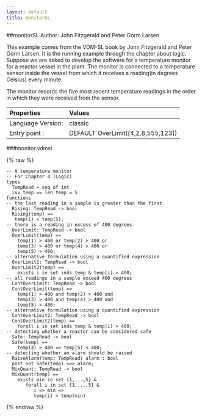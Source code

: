 ```yaml
---
layout: default
title: monitorSL
---
```


##monitorSL
Author: John Fitzgerald and Peter Gorm Larsen


This example comes from the VDM-SL book by John Fitzgerald and Peter Gorm
Larsen. It is the running example through the chapter about logic. 
Suppose we are asked to develop the software for a temperature
monitor for a reactor vessel in the plant. The monitor is connected to
a temperature sensor inside the vessel from which it receives a
reading(in degrees Celsius) every minute.

The monitor records the five most recent temperature readings in the
order in which they were received from the sensor.


| Properties | Values          |
| :------------ | :---------- |
|Language Version:| classic|
|Entry point     :| DEFAULT`OverLimit([4,2,8,555,123])|


###monitor.vdmsl

{% raw %}
~~~
-- A temperature monitor-- For Chapter 4 (Logic)
types
  TempRead = seq of int  inv temp == len temp = 5
functions
-- the last reading in a sample is greater than the first
  Rising: TempRead -> bool  Rising(temp) ==   temp(1) < temp(5);
-- there is a reading in excess of 400 degrees
  OverLimit: TempRead -> bool  OverLimit(temp) ==    temp(1) > 400 or temp(2) > 400 or     temp(3) > 400 or temp(4) > 400 or     temp(5) > 400;
-- alternative formulation using a quantified expression
  OverLimit2: TempRead -> bool  OverLimit2(temp) ==    exists i in set inds temp & temp(i) > 400;
-- all readings in a sample exceed 400 degrees
  ContOverLimit: TempRead -> bool  ContOverLimit(temp) ==    temp(1) > 400 and temp(2) > 400 and     temp(3) > 400 and temp(4) > 400 and     temp(5) > 400;
-- alternative formulation using a quantified expression
  ContOverLimit2: TempRead -> bool  ContOverLimit2(temp) ==    forall i in set inds temp & temp(i) > 400;
-- detecting whether a reactor can be considered safe
  Safe: TempRead -> bool  Safe(temp) ==    temp(3) > 400 => temp(5) < 400;
-- detecting whether an alarm should be raised
  RaiseAlarm(temp: TempRead) alarm : bool  post not Safe(temp) <=> alarm;
  MixQuant: TempRead -> bool  MixQuant(temp) ==    exists min in set {1,...,5} &       forall i in set {1,...,5} &          i <> min =>          temp(i) > temp(min)
~~~
{% endraw %}

